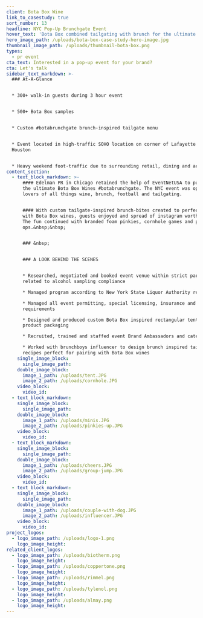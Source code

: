 ```yaml
---
client: Bota Box Wine
link_to_casestudy: true
sort_number: 13
headline: NYC Pop-Up Brunchgate Event
hover_text: 'Bota Box combined tailgating with brunch for the ultimate #botabrunchgate'
hero_image_path: /uploads/bota-box-case-study-hero-image.jpg
thumbnail_image_path: /uploads/thumbnail-bota-box.png
types:
  - pr event
cta_text: Interested in a pop-up event for your brand?
cta: Let's talk
sidebar_text_markdown: >-
  ### At-A-Glance


  * 300+ walk-in guests during 3 hour event


  * 500+ Bota Box samples


  * Custom #botabrunchgate brunch-inspired tailgate menu


  * Event located in high-traffic SOHO location on corner of Lafayette and
  Houston


  * Heavy weekend foot-traffic due to surrounding retail, dining and activities
content_section:
  - text_block_markdown: >-
      #### Edelman PR in Chicago retained the help of EventNetUSA to pull off
      the ultimate Bota Box Wines #botabrunchgate. The NYC event was open to
      lovers of all things wine, brunch, football and tailgating.


      #### With custom tailgate-inspired brunch-bites created to perfectly pair
      with Bota Box wines, guests enjoyed and spread of instagram worthy eats.
      The fun continued with branded foam pinkies, cornhole games and photo
      ops.&nbsp;&nbsp;


      ### &nbsp;


      ### A LOOK BEHIND THE SCENES


      * Researched, negotiated and booked event venue within strict parameters
      related to alcohol sampling compliance

      * Managed program according to New York State Liquor Authority regulations

      * Managed all event permitting, special licensing, insurance and legal
      requirements

      * Designed and produced custom Bota Box inspired rectangular tent to mimic
      product packaging

      * Recruited, trained and staffed event Brand Ambassadors and catering team

      * Worked with brunchboys influencer to design brunch inspired tailgate
      recipes perfect for pairing with Bota Box wines
    single_image_block:
      single_image_path:
    double_image_block:
      image_1_path: /uploads/tent.JPG
      image_2_path: /uploads/cornhole.JPG
    video_block:
      video_id:
  - text_block_markdown:
    single_image_block:
      single_image_path:
    double_image_block:
      image_1_path: /uploads/minis.JPG
      image_2_path: /uploads/pinkies-up.JPG
    video_block:
      video_id:
  - text_block_markdown:
    single_image_block:
      single_image_path:
    double_image_block:
      image_1_path: /uploads/cheers.JPG
      image_2_path: /uploads/group-jump.JPG
    video_block:
      video_id:
  - text_block_markdown:
    single_image_block:
      single_image_path:
    double_image_block:
      image_1_path: /uploads/couple-with-dog.JPG
      image_2_path: /uploads/influencer.JPG
    video_block:
      video_id:
project_logos:
  - logo_image_path: /uploads/logo-1.png
    logo_image_height:
related_client_logos:
  - logo_image_path: /uploads/biotherm.png
    logo_image_height:
  - logo_image_path: /uploads/coppertone.png
    logo_image_height:
  - logo_image_path: /uploads/rimmel.png
    logo_image_height:
  - logo_image_path: /uploads/tylenol.png
    logo_image_height:
  - logo_image_path: /uploads/almay.png
    logo_image_height:
---
```



